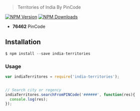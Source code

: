 

> Territories of India By PinCode 

[![NPM Version](https://img.shields.io/npm/v/indonesia.svg?maxAge=2592000)](https://www.npmjs.com/package/india-territories)
[![NPM Downloads](https://img.shields.io/npm/dt/indonesia.svg?maxAge=2592000)](https://www.npmjs.com/package/india-territories)

- **76462** PinCode 


## Installation

```js
$ npm install --save india-territories
```

### Usage

```js
var indiaTerritores = require('india-territories');


// Search city or regency
indiaTerritores.searchFromPINCode('######', function(res){
  console.log(res);
});

